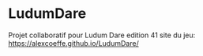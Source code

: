 # LudumDare
Projet collaboratif pour Ludum Dare edition 41
site du jeu: https://alexcoeffe.github.io/LudumDare/
